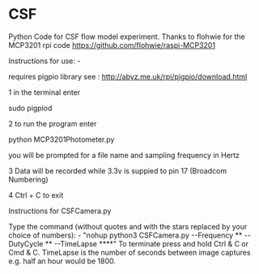 # CSF
Python Code for CSF flow model experiment.
Thanks to flohwie for the MCP3201 rpi code
https://github.com/flohwie/raspi-MCP3201

Instructions for use: -

requires pigpio library see : http://abyz.me.uk/rpi/pigpio/download.html


1 in the terminal enter

  sudo pigpiod
  
2 to run the program enter
  
  python MCP3201Photometer.py
  
  you will be prompted for a file name and sampling frequency in Hertz
  
3  Data will be recorded while 3.3v is suppied to pin 17 (Broadcom Numbering)

4 Ctrl + C to exit
  
Instructions for CSFCamera.py

Type the command (without quotes and with the stars replaced by your choice of numbers): -
"nohup python3 CSFCamera.py --Frequency ** --DutyCycle ** --TimeLapse ****"
To terminate press and hold Ctrl & C or Cmd & C.
TimeLapse is the number of seconds between image captures e.g.
half an hour would be 1800.

